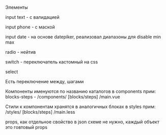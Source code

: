 Элементы

input text - с валидацией 

input phone - с маской

input date - на основе datepiker, 
реализовал диапазоны для disable min max

radio - нейтив

switch - переключатель кастомный на css

select

Есть переключение между, шагами


Компоненты именуются по названию каталогов в components
прим: blocks-steps - /components/ [blocks/steps] /main.vue

Стили к компонентам хранятся в аналогичных блоках в styles
прим: /styles/ [blocks/steps] /main.less

props, как отдельное свойство в json схеме не нужно, каждый объект это говтовый props
